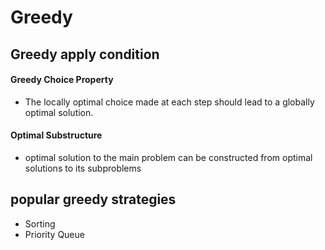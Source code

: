 # Greedy

## Greedy apply condition
#### Greedy Choice Property
- The locally optimal choice made at each step should lead to a globally optimal solution.
#### Optimal Substructure
- optimal solution to the main problem can be constructed from optimal solutions to its subproblems

## popular greedy strategies
- Sorting
- Priority Queue